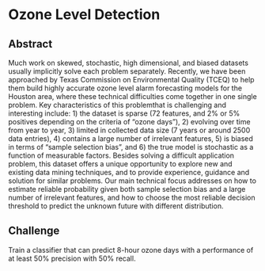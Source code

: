 # Ozone Level Detection

## Abstract
Much work on skewed, stochastic, high dimensional, and biased datasets usually implicitly solve each problem separately. Recently, we have been approached by Texas Commission on Environmental Quality (TCEQ) to help them build highly accurate ozone level alarm forecasting models for the Houston area, where these technical difficulties come together in one single problem. Key characteristics of this problemthat is challenging and interesting include: 1) the dataset is sparse (72 features, and 2% or 5% positives depending on the criteria of “ozone days”), 2) evolving over time from year to year, 3) limited in collected data size (7 years or around 2500 data entries), 4) contains a large number of irrelevant features, 5) is biased in terms of “sample selection bias”, and 6) the true model is stochastic as a function of measurable factors. Besides solving a difficult application problem, this dataset offers a unique opportunity to explore new and existing data mining techniques, and to provide experience, guidance and solution for similar problems. Our main technical focus addresses on how to estimate reliable probability given both sample selection bias and a large number of irrelevant features, and how to choose the most reliable decision threshold to predict the unknown future with different distribution.

## Challenge
Train a classifier that can predict 8-hour ozone days with a performance of at least 50% precision with 50% recall.
